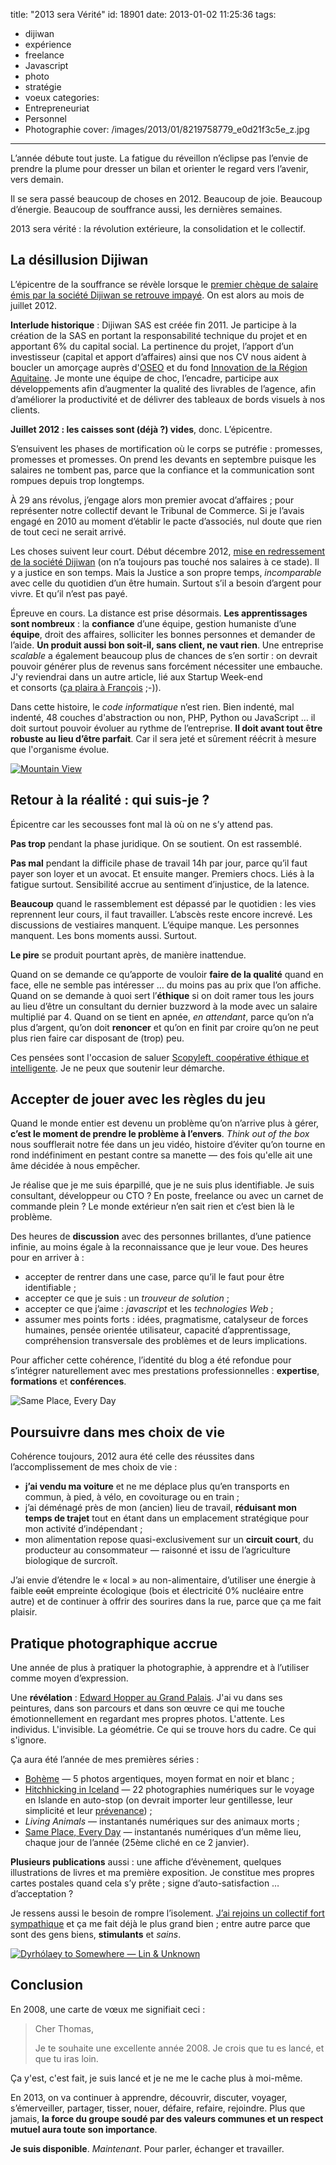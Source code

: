 title: "2013 sera Vérité"
id: 18901
date: 2013-01-02 11:25:36
tags:
- dijiwan
- expérience
- freelance
- Javascript
- photo
- stratégie
- voeux
categories:
- Entrepreneuriat
- Personnel
- Photographie
cover:  /images/2013/01/8219758779_e0d21f3c5e_z.jpg
---

L’année débute tout juste. La fatigue du réveillon n’éclipse pas l’envie de prendre la plume pour dresser un bilan et orienter le regard vers l’avenir, vers demain.

Il se sera passé beaucoup de choses en 2012\. Beaucoup de joie. Beaucoup d’énergie. Beaucoup de souffrance aussi, les dernières semaines.

2013 sera vérité : la révolution extérieure, la consolidation et le collectif.

<!--more-->

## La désillusion Dijiwan

L’épicentre de la souffrance se révèle lorsque le [premier chèque de salaire émis par la société Dijiwan se retrouve impayé](http://www.sudouest.fr/2012/10/23/un-gros-couac-dans-la-success-story-857820-713.php). On est alors au mois de juillet 2012.

**Interlude historique** : Dijiwan SAS est créée fin 2011\. Je participe à la création de la SAS en portant la responsabilité technique du projet et en apportant 6% du capital social.
La pertinence du projet, l’apport d’un investisseur (capital et apport d’affaires) ainsi que nos CV nous aident à boucler un amorçage auprès d'[OSEO](http://www.oseo.fr/) et du fond [Innovation de la Région Aquitaine](http://aquitaine.fr/politiques-regionales/economie-emploi/r-d-innovation-transfert-de-technologie.html#outil_sommaire_1).
Je monte une équipe de choc, l’encadre, participe aux développements afin d’augmenter la qualité des livrables de l’agence, afin d’améliorer la productivité et de délivrer des tableaux de bords visuels à nos clients.

**Juillet 2012 : les caisses sont (déjà ?) vides**, donc. L’épicentre.

S’ensuivent les phases de mortification où le corps se putréfie : promesses, promesses et promesses. On prend les devants en septembre puisque les salaires ne tombent pas, parce que la confiance et la communication sont rompues depuis trop longtemps.

À 29 ans révolus, j’engage alors mon premier avocat d’affaires ; pour représenter notre collectif devant le Tribunal de Commerce. Si je l’avais engagé en 2010 au moment d’établir le pacte d’associés, nul doute que rien de tout ceci ne serait arrivé.

Les choses suivent leur court. Début décembre 2012, [mise en redressement de la société Dijiwan](http://www.sudouest.fr/2012/12/12/dijiwan-reconnait-ses-difficultes-financieres-906708-2780.php) (on n’a toujours pas touché nos salaires à ce stade). Il y a justice en son temps. Mais la Justice a son propre temps, _incomparable_ avec celle du quotidien d’un être humain. Surtout s’il a besoin d’argent pour vivre. Et qu’il n’est pas payé.

Épreuve en cours. La distance est prise désormais. **Les apprentissages sont nombreux** : la **confiance** d’une équipe, gestion humaniste d’une **équipe**, droit des affaires, solliciter les bonnes personnes et demander de l’aide. **Un produit aussi bon soit-il, sans client, ne vaut rien**. Une entreprise _scalable_ a également beaucoup plus de chances de s’en sortir : on devrait pouvoir générer plus de revenus sans forcément nécessiter une embauche. J'y reviendrai dans un autre article, lié aux Startup Week-end et consorts ([ça plaira à François](https://twitter.com/francoisgoube/status/266331272509546498) ;-)).

Dans cette histoire, le _code informatique_ n’est rien. Bien indenté, mal indenté, 48 couches d'abstraction ou non, PHP, Python ou JavaScript … il doit surtout pouvoir évoluer au rythme de l’entreprise. **Il doit avant tout être robuste au lieu d’être parfait**. Car il sera jeté et sûrement réécrit à mesure que l'organisme évolue.

[![](/images/2013/01/8206099378_43f3c7e1cb_z-600x404.jpg "Mountain View")](http://www.flickr.com/photos/the-jedi/8206099378/)

## Retour à la réalité : qui suis-je ?

Épicentre car les secousses font mal là où on ne s’y attend pas.

**Pas trop** pendant la phase juridique. On se soutient. On est rassemblé.

**Pas mal** pendant la difficile phase de travail 14h par jour, parce qu’il faut payer son loyer et un avocat. Et ensuite manger. Premiers chocs. Liés à la fatigue surtout. Sensibilité accrue au sentiment d’injustice, de la latence.

**Beaucoup** quand le rassemblement est dépassé par le quotidien : les vies reprennent leur cours, il faut travailler. L’abscès reste encore increvé. Les discussions de vestiaires manquent. L’équipe manque. Les personnes manquent. Les bons moments aussi. Surtout.

**Le pire** se produit pourtant après, de manière inattendue.

Quand on se demande ce qu’apporte de vouloir **faire de la qualité** quand en face, elle ne semble pas intéresser … du moins pas au prix que l’on affiche.
Quand on se demande à quoi sert l’**éthique** si on doit ramer tous les jours au lieu d’être un consultant du dernier buzzword à la mode avec un salaire multiplié par 4.
Quand on se tient en apnée, _en attendant_, parce qu’on n’a plus d’argent, qu’on doit **renoncer** et qu’on en finit par croire qu’on ne peut plus rien faire car disposant de (trop) peu.

Ces pensées sont l'occasion de saluer [Scopyleft, coopérative éthique et intelligente](http://scopyleft.fr/). Je ne peux que soutenir leur démarche.

## Accepter de jouer avec les règles du jeu

Quand le monde entier est devenu un problème qu’on n’arrive plus à gérer, **c’est le moment de prendre le problème à l’envers**. _Think out of the box_ nous soufflerait notre fée dans un jeu vidéo, histoire d’éviter qu’on tourne en rond indéfiniment en pestant contre sa manette — des fois qu'elle ait une âme décidée à nous empêcher.

Je réalise que je me suis éparpillé, que je ne suis plus identifiable. Je suis consultant, développeur ou CTO ? En poste, freelance ou avec un carnet de commande plein ? Le monde extérieur n’en sait rien et c’est bien là le problème.

Des heures de **discussion** avec des personnes brillantes, d’une patience infinie, au moins égale à la reconnaissance que je leur voue. Des heures pour en arriver à :

*   accepter de rentrer dans une case, parce qu’il le faut pour être identifiable ;
*   accepter ce que je suis : un _trouveur de solution_ ;
*   accepter ce que j’aime : _javascript_ et les _technologies Web_ ;
*   assumer mes points forts : idées, pragmatisme, catalyseur de forces humaines, pensée orientée utilisateur, capacité d’apprentissage, compréhension transversale des problèmes et de leurs implications.

Pour afficher cette cohérence, l’identité du blog a été refondue pour s’intégrer naturellement avec mes prestations professionnelles : **expertise**, **formations** et **conférences**.

![](/images/2013/01/oncletom_-on-Instagram-600x291.png "Same Place, Every Day")

## Poursuivre dans mes choix de vie

Cohérence toujours, 2012 aura été celle des réussites dans l’accomplissement de mes choix de vie :

*   **j’ai vendu ma voiture** et ne me déplace plus qu’en transports en commun, à pied, à vélo, en covoiturage ou en train ;
*   j’ai déménagé près de mon (ancien) lieu de travail, **réduisant mon temps de trajet** tout en étant dans un emplacement stratégique pour mon activité d’indépendant ;
*   mon alimentation repose quasi-exclusivement sur un **circuit court**, du producteur au consommateur — raisonné et issu de l’agriculture biologique de surcroît.

J’ai envie d’étendre le « local » au non-alimentaire, d’utiliser une énergie à faible <del>coût</del> empreinte écologique (bois et électricité 0% nucléaire entre autre) et de continuer à offrir des sourires dans la rue, parce que ça me fait plaisir.

## Pratique photographique accrue

Une année de plus à pratiquer la photographie, à apprendre et à l’utiliser comme moyen d’expression.

Une **révélation** : [Edward Hopper au Grand Palais](http://www.grandpalais.fr/grandformat/exposition/edward-hopper/). J'ai vu dans ses peintures, dans son parcours et dans son œuvre ce qui me touche émotionnellement en regardant mes propres photos. L'attente. Les individus. L'invisible. La géométrie. Ce qui se trouve hors du cadre. Ce qui s'ignore.

Ça aura été l’année de mes premières séries :

*   [Bohème](http://www.flickr.com/photos/the-jedi/sets/72157630182421278/) — 5 photos argentiques, moyen format en noir et blanc ;
*   [Hitchhicking in Iceland](http://www.flickr.com/photos/the-jedi/sets/72157631666463641/) — 22 photographies numériques sur le voyage en Islande en auto-stop (on devrait importer leur gentillesse, leur simplicité et leur [prévenance](https://larlet.fr/david/thoughts/#caring)) ;
*   _Living Animals_ — instantanés numériques sur des animaux morts ;
*   [Same Place, Every Day](http://instagram.com/oncletom_) — instantanés numériques d’un même lieu, chaque jour de l’année (25ème cliché en ce 2 janvier).

**Plusieurs publications** aussi : une affiche d’évènement, quelques illustrations de livres et ma première exposition. Je constitue mes propres cartes postales quand cela s’y prête ; signe d’auto-satisfaction … d’acceptation ?

Je ressens aussi le besoin de rompre l’isolement. [J’ai rejoins un collectif fort sympathique](https://www.facebook.com/OpusBoheme) et ça me fait déjà le plus grand bien ; entre autre parce que sont des gens biens, **stimulants** et _sains_.

[![](/images/2013/01/8099301942_74feed9455_z-424x600.jpg "Dyrhólaey to Somewhere — Lin &amp; Unknown")](http://www.flickr.com/photos/the-jedi/8099301942/)

## Conclusion

En 2008, une carte de vœux me signifiait ceci :

> Cher Thomas,
>
> Je te souhaite une excellente année 2008\. Je crois que tu es lancé, et que tu iras loin.

Ça y'est, c'est fait, je suis lancé et je ne me le cache plus à moi-même.

En 2013, on va continuer à apprendre, découvrir, discuter, voyager, s’émerveiller, partager, tisser, nouer, défaire, refaire, rejoindre. Plus que jamais, **la force du groupe soudé par des valeurs communes et un respect mutuel aura toute son importance**.

**Je suis disponible**. _Maintenant_. Pour parler, échanger et travailler.